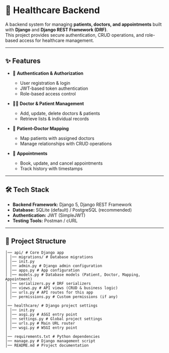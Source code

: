 # 🏥 Healthcare Backend

A backend system for managing **patients, doctors, and appointments** built with **Django** and **Django REST Framework (DRF)**.  
This project provides secure authentication, CRUD operations, and role-based access for healthcare management.

---

## ✨ Features

- 👤 **Authentication & Authorization**
  - User registration & login
  - JWT-based token authentication
  - Role-based access control

- 🧑‍⚕️ **Doctor & Patient Management**
  - Add, update, delete doctors & patients
  - Retrieve lists & individual records

- 🔗 **Patient–Doctor Mapping**
  - Map patients with assigned doctors
  - Manage relationships with CRUD operations

- 📅 **Appointments**
  - Book, update, and cancel appointments
  - Track history with timestamps

---

## 🛠️ Tech Stack

- **Backend Framework:** Django 5, Django REST Framework  
- **Database:** SQLite (default) / PostgreSQL (recommended)  
- **Authentication:** JWT (SimpleJWT)  
- **Testing Tools:** Postman / cURL  

---

## 📂 Project Structure

```Healthcare-Backend/
│── api/ # Core Django app
│ │── migrations/ # Database migrations
│ │── init.py
│ │── admin.py # Django admin configuration
│ │── apps.py # App configuration
│ │── models.py # Database models (Patient, Doctor, Mapping, Appointment)
│ │── serializers.py # DRF serializers
│ │── views.py # API views (CRUD & business logic)
│ │── urls.py # API routes for this app
│ │── permissions.py # Custom permissions (if any)
│
│── healthcare/ # Django project settings
│ │── init.py
│ │── asgi.py # ASGI entry point
│ │── settings.py # Global project settings
│ │── urls.py # Main URL router
│ │── wsgi.py # WSGI entry point
│
│── requirements.txt # Python dependencies
│── manage.py # Django management script
│── README.md # Project documentation


